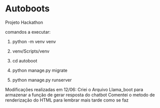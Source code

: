 # Autoboots
Projeto Hackathon

comandos a executar:

1. python -m venv venv

2. venv/Scripts/venv
3. cd autoboot
4. python manage.py migrate
5. python manage.py runserver


Modificações realizadas em 12/06:
Criei o Arquivo Llama_boot para armazenar a função de gerar resposta do chatbot
Comentei o metodo de renderização do HTML para lembrar mais tarde como se faz
